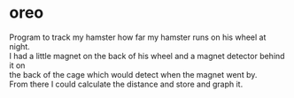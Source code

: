# oreo
Program to track my hamster how far my hamster runs on his wheel at night.<br>
I had a little magnet on the back of his wheel and a magnet detector behind it on<br>
the back of the cage which would detect when the magnet went by.<br>
From there I could calculate the distance and store and graph it.<br>

